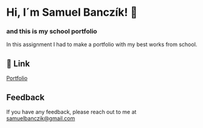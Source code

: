 
# Hi, I´m Samuel Banczík! 👋


### and this is my school portfolio

In this assignment I had to make a portfolio with my best works from school.


## 🔗 Link
[Portfolio](http://banczikbaliba.samuelbanczik.studenthosting.sk/)



## Feedback

If you have any feedback, please reach out to me at samuelbanczik@gmail.com

